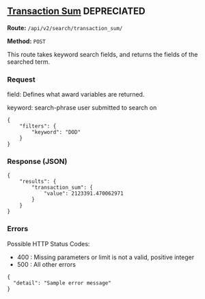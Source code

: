 ## [Transaction Sum](#transaction-sum) DEPRECIATED
**Route:** `/api/v2/search/transaction_sum/`

**Method:** `POST`

This route takes keyword search fields, and returns the fields of the searched term.

### Request
field: Defines what award variables are returned.

keyword: search-phrase user submitted to search on

```
{
    "filters": {
        "keyword": "DOD"
    }
}
```

### Response (JSON)

```
{
    "results": {
        "transaction_sum": {
            "value": 2123391.470062971
        }
    }
}
```

### Errors
Possible HTTP Status Codes:
* 400 : Missing parameters or limit is not a valid, positive integer
* 500 : All other errors

```
{
  "detail": "Sample error message"
}
